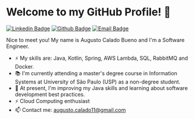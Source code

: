 # Welcome to my GitHub Profile!  👋

[![Linkedin Badge](https://img.shields.io/badge/-LinkedIn-blue?style=flat-square&logo=Linkedin&logoColor=white&link=https://www.linkedin.com/in/augusto-bueno)](https://www.linkedin.com/in/augusto-bueno)
[![Github Badge](https://img.shields.io/badge/-Github-000?style=flat-square&logo=Github&logoColor=white&link=https://github.com/AugustoCalado/)](https://github.com/AugustoCalado/)
[![Email Badge](https://img.shields.io/badge/-Email-3ABFE6?style=flat-square&logo=minutemailer&logoColor=white&link=mailto:augusto.calado11@gmail.com)](mailto:augusto.calado11@gmail.com)

Nice to meet you! My name is Augusto Calado Bueno and I'm a Software Engineer.

 - ⚡ My skills are: Java, Kotlin, Spring, AWS Lambda, SQL, RabbitMQ and Docker.
 - 📚 I'm currently attending a master's degree course in Information Systems at University of São Paulo (USP) as a non-degree student.
 - 🌱 At present, I'm improving my Java skills and learning about software development best practices.
 - ⚡ Cloud Computing enthusiast
 - 📫 Contact me: augusto.calado11@gmail.com


